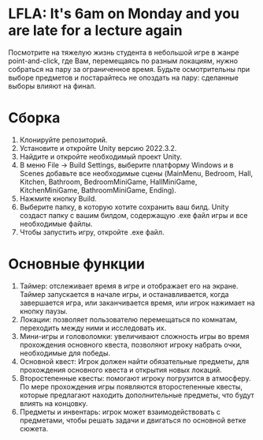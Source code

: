 # LFLA: It's 6am on Monday and you are late for a lecture again
Посмотрите на тяжелую жизнь студента в небольшой игре в жанре point-and-click, где Вам, перемещаясь по разным локациям, нужно собраться на пару за ограниченное время. Будьте осмотрительны при выборе предметов и постарайтесь не опоздать на пару: сделанные выборы влияют на финал.

Сборка
=====================

1. Клонируйте репозиторий.
2. Установите и откройте Unity версию 2022.3.2.
3. Найдите и откройте необходимый проект Unity.
4. В меню File -> Build Settings, выберите платформу Windows и в Scenes добавьте все необходимые сцены (MainMenu, Bedroom, Hall, Kitchen, Bathroom, BedroomMiniGame, HallMiniGame, KitchenMiniGame, BathroomMiniGame, Ending).
5. Нажмите кнопку Build.
6. Выберите папку, в которую хотите сохранить ваш билд. Unity создаст папку с вашим билдом, содержащую .exe файл игры и все необходимые файлы.
7. Чтобы запустить игру, откройте .exe файл.


Основные функции
=====================
1. Таймер: отслеживает время в игре и отображает его на экране. Таймер запускается в начале игры, и останавливается, когда завершается игра, или заканчивается время, или игрок нажимает на кнопку паузы.
2. Локации: позволяет пользователю перемещаться по комнатам, переходить между ними и исследовать их.
3. Мини-игры и головоломки: увеличивают сложность игры во время прохождения основного квеста, позволяют игроку набрать очки, необходимые для победы.
4. Основной квест: Игрок должен найти обязательные предметы, для прохождения основного квеста и открытия новых локаций.
5. Второстепенные квесты: помогают игроку погрузится в атмосферу. По мере прохождения игры появляются второстепенные квесты, которые предлагают находить дополнительные предметы, что будут влиять на концовку.
6. Предметы и инвентарь: игрок может взаимодействовать с предметами, чтобы решать задачи и двигаться по основной ветке сюжета.
